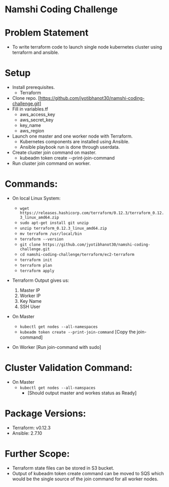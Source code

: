 # Namshi Coding Challenge

# Problem Statement
- To write terraform code to launch single node kubernetes cluster using terraform and ansible.

# Setup
- Install prerequisites.
  - Terraform
- Clone repo. [https://github.com/jyotibhanot30/namshi-coding-challenge.git]
- Fill in variables.tf
  - aws_access_key
  - aws_secret_key
  - key_name
  - aws_region
- Launch one master and one worker node with Terraform.
  - Kubernetes components are installed using Ansible. 
  - Ansible playbook run is done through userdata.
- Create cluster join command on master.
  - kubeadm token create --print-join-command
- Run cluster join command on worker.

# Commands:
- On local Linux System:
  - `wget https://releases.hashicorp.com/terraform/0.12.3/terraform_0.12.3_linux_amd64.zip`
  - `sudo apt-get install git unzip`
  - `unzip terraform_0.12.3_linux_amd64.zip`
  - `mv terraform /usr/local/bin`
  - `terraform --version`
  - `git clone https://github.com/jyotibhanot30/namshi-coding-challenge.git`
  - `cd namshi-coding-challenge/terraform/ec2-terraform`
  - `terraform init`
  - `terraform plan`
  - `terraform apply`

- Terraform Output gives us:
  1. Master IP
  2. Worker IP
  3. Key Name
  4. SSH User

- On Master
  - `kubectl get nodes --all-namespaces`
  - `kubeadm token create --print-join-command`
  [Copy the join-command]

- On Worker
  [Run join-command with sudo]

# Cluster Validation Command:
- On Master
  - `kubectl get nodes --all-namspaces`
    - [Should output master and workes status as Ready]

# Package Versions:
- Terraform: v0.12.3
- Ansible: 2.7.10

# Further Scope:
- Terraform state files can be stored in S3 bucket.
- Output of kubeadm token create command can be moved to SQS which would be the single source of the join command
  for all worker nodes.
